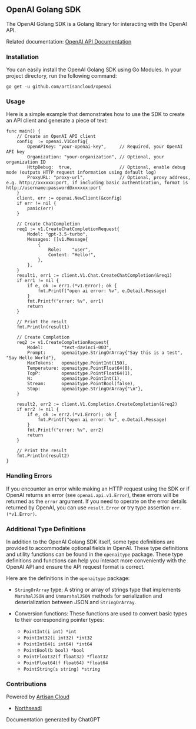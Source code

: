 ## OpenAI Golang SDK

The OpenAI Golang SDK is a Golang library for interacting with the OpenAI API.

Related documentation: [OpenAI API Documentation](https://platform.openai.com/docs/api-reference)

### Installation

You can easily install the OpenAI Golang SDK using Go Modules. In your project directory, run the following command:

`go get -u github.com/artisancloud/openai` 

### Usage

Here is a simple example that demonstrates how to use the SDK to create an API client and generate a piece of text:

```
func main() {
	// Create an OpenAI API client
	config  := openai.V1Config{
		OpenAPIKey: "your-openai-key",     // Required, your OpenAI API key
		Organization: "your-organization", // Optional, your organization ID
		HttpDebug:  true,                  // Optional, enable debug mode (outputs HTTP request information using default log)
		ProxyURL: "proxy-url",             // Optional, proxy address, e.g. http://xxxxxx:port, if including basic authentication, format is http://username:password@xxxxxx:port
	}
	client, err := openai.NewClient(&config)
	if err != nil {
		panic(err)
	}

	// Create ChatCompletion
	req1 := v1.CreateChatCompletionRequest{
		Model: "gpt-3.5-turbo",
		Messages: []v1.Message{
			{
				Role:    "user",
				Content: "Hello!",
			},
		},
	}
	result1, err1 := client.V1.Chat.CreateChatCompletion(&req1)
	if err1 != nil {
		if e, ok := err1.(*v1.Error); ok {
			fmt.Printf("open ai error: %v", e.Detail.Message)
		}
		fmt.Printf("error: %v", err1)
		return
	}

	// Print the result
	fmt.Println(result1)

	// Create Completion
	req2 := v1.CreateCompletionRequest{
		Model:       "text-davinci-003",
		Prompt:      openaitype.StringOrArray{"Say this is a test", "Say Hello World"},
		MaxTokens:   openaitype.PointInt(150),
		Temperature: openaitype.PointFloat64(0),
		TopP:        openaitype.PointFloat64(1),
		N:           openaitype.PointInt(1),
		Stream:      openaitype.PointBool(false),
		Stop:        openaitype.StringOrArray{"\n"},
	}

	result2, err2 := client.V1.Completion.CreateCompletion(&req2)
	if err2 != nil {
		if e, ok := err2.(*v1.Error); ok {
			fmt.Printf("open ai error: %v", e.Detail.Message)
		}
		fmt.Printf("error: %v", err2)
		return
	}

	// Print the result
	fmt.Println(result2)
}
```

### Handling Errors

If you encounter an error while making an HTTP request using the SDK or if OpenAI returns an error (see `openai.api.v1.Error`), these errors will be returned as the `error` argument. If you need to operate on the error details returned by OpenAI, you can use `result.Error` or try type assertion `err.(*v1.Error)`.

### Additional Type Definitions

In addition to the OpenAI Golang SDK itself, some type definitions are provided to accommodate optional fields in OpenAI. These type definitions and utility functions can be found in the `openaitype` package. These type definitions and functions can help you interact more conveniently with the OpenAI API and ensure the API request format is correct.

Here are the definitions in the `openaitype` package:

- `StringOrArray` type: A string or array of strings type that implements `MarshalJSON` and `UnmarshalJSON` methods for serialization and deserialization between JSON and `StringOrArray`.
    
- Conversion functions: These functions are used to convert basic types to their corresponding pointer types:
    
    - `PointInt(i int) *int`
    - `PointInt32(i int32) *int32`
    - `PointInt64(i int64) *int64`
    - `PointBool(b bool) *bool`
    - `PointFloat32(f float32) *float32`
    - `PointFloat64(f float64) *float64`
    - `PointString(s string) *string`

### Contributions

Powered by [Artisan Cloud](https://github.com/ArtisanCloud)

- [Northseadl](https://github.com/northseadl)

Documentation generated by ChatGPT
